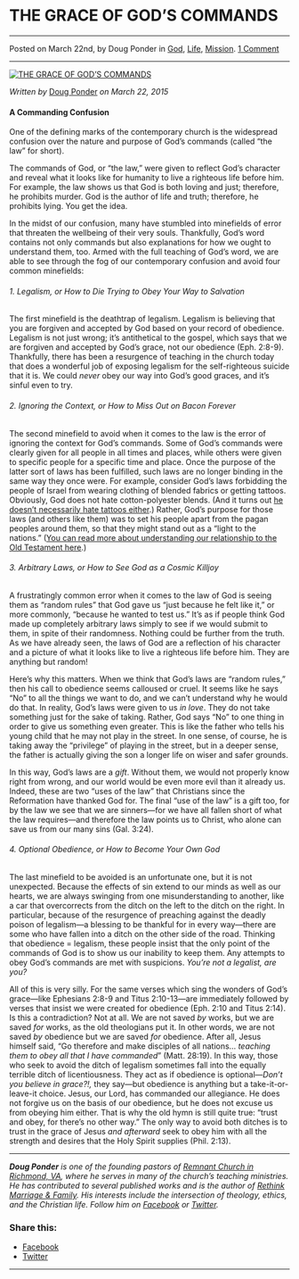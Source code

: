 THE GRACE OF GOD’S COMMANDS
===========================

* * *

Posted on March 22nd, by Doug Ponder in [God](http://www.remnantresource.org/category/god/), [Life](http://www.remnantresource.org/category/life/), [Mission](http://www.remnantresource.org/category/mission/). [1 Comment](http://www.remnantresource.org/the-grace-of-gods-commands/#comments)

* * *

[![THE GRACE OF GOD’S COMMANDS](http://www.remnantresource.org/wp-content/uploads/2015/03/The-Grace-of-Gods-Commands.jpg)](http://www.remnantresource.org/wp-content/uploads/2015/03/The-Grace-of-Gods-Commands.jpg)  

_Written by_ [Doug Ponder](http://www.remnantresource.org/author/doug-ponder/ "Posts by Doug Ponder") _on March 22, 2015_

#### A Commanding Confusion

One of the defining marks of the contemporary church is the widespread confusion over the nature and purpose of God’s commands (called “the law” for short).

The commands of God, or “the law,” were given to reflect God’s character and reveal what it looks like for humanity to live a righteous life before him. For example, the law shows us that God is both loving and just; therefore, he prohibits murder. God is the author of life and truth; therefore, he prohibits lying. You get the idea.

In the midst of our confusion, many have stumbled into minefields of error that threaten the wellbeing of their very souls. Thankfully, God’s word contains not only commands but also explanations for how we ought to understand them, too. Armed with the full teaching of God’s word, we are able to see through the fog of our contemporary confusion and avoid four common minefields:

###### 1\. Legalism, or How to Die Trying to Obey Your Way to Salvation

The first minefield is the deathtrap of legalism. Legalism is believing that you are forgiven and accepted by God based on your record of obedience. Legalism is not just wrong; it’s antithetical to the gospel, which says that we are forgiven and accepted by God’s grace, not our obedience (Eph. 2:8-9). Thankfully, there has been a resurgence of teaching in the church today that does a wonderful job of exposing legalism for the self-righteous suicide that it is. We could _never_ obey our way into God’s good graces, and it’s sinful even to try.

###### 2\. Ignoring the Context, or How to Miss Out on Bacon Forever

The second minefield to avoid when it comes to the law is the error of ignoring the context for God’s commands. Some of God’s commands were clearly given for all people in all times and places, while others were given to specific people for a specific time and place. Once the purpose of the latter sort of laws has been fulfilled, such laws are no longer binding in the same way they once were. For example, consider God’s laws forbidding the people of Israel from wearing clothing of blended fabrics or getting tattoos. Obviously, God does not hate cotton-polyester blends. (And it turns out [he doesn’t necessarily hate tattoos either](http://www.remnantresource.org/to-ink-or-not-to-ink/).) Rather, God’s purpose for those laws (and others like them) was to set his people apart from the pagan peoples around them, so that they might stand out as a “light to the nations.” ([You can read more about understanding our relationship to the Old Testament here](http://www.remnantresource.org/understanding-the-old-testament/).)

###### 3\. Arbitrary Laws, or How to See God as a Cosmic Killjoy

A frustratingly common error when it comes to the law of God is seeing them as “random rules” that God gave us “just because he felt like it,” or more commonly, “because he wanted to test us.” It’s as if people think God made up completely arbitrary laws simply to see if we would submit to them, in spite of their randomness. Nothing could be further from the truth. As we have already seen, the laws of God are a reflection of his character and a picture of what it looks like to live a righteous life before him. They are anything but random!

Here’s why this matters. When we think that God’s laws are “random rules,” then his call to obedience seems calloused or cruel. It seems like he says “No” to all the things we want to do, and we can’t understand why he would do that. In reality, God’s laws were given to us _in love_. They do not take something just for the sake of taking. Rather, God says “No” to one thing in order to give us something even greater. This is like the father who tells his young child that he may not play in the street. In one sense, of course, he is taking away the “privilege” of playing in the street, but in a deeper sense, the father is actually giving the son a longer life on wiser and safer grounds.

In this way, God’s laws are a _gift_. Without them, we would not properly know right from wrong, and our world would be even more evil than it already us. Indeed, these are two “uses of the law” that Christians since the Reformation have thanked God for. The final “use of the law” is a gift too, for by the law we see that we are sinners—for we have all fallen short of what the law requires—and therefore the law points us to Christ, who alone can save us from our many sins (Gal. 3:24).

###### 4\. Optional Obedience, or How to Become Your Own God

The last minefield to be avoided is an unfortunate one, but it is not unexpected. Because the effects of sin extend to our minds as well as our hearts, we are always swinging from one misunderstanding to another, like a car that overcorrects from the ditch on the left to the ditch on the right. In particular, because of the resurgence of preaching against the deadly poison of legalism—a blessing to be thankful for in every way—there are some who have fallen into a ditch on the other side of the road. Thinking that obedience = legalism, these people insist that the only point of the commands of God is to show us our inability to keep them. Any attempts to obey God’s commands are met with suspicions. _You’re not a legalist, are you?_

All of this is very silly. For the same verses which sing the wonders of God’s grace—like Ephesians 2:8-9 and Titus 2:10-13—are immediately followed by verses that insist we were created for obedience (Eph. 2:10 and Titus 2:14). Is this a contradiction? Not at all. We are not saved _by_ works, but we are saved _for_ works, as the old theologians put it. In other words, we are not saved _by_ obedience but we are saved _for_ obedience. After all, Jesus himself said, “Go therefore and make disciples of all nations… _teaching them to obey all that I have commanded_” (Matt. 28:19). In this way, those who seek to avoid the ditch of legalism sometimes fall into the equally terrible ditch of licentiousness. They act as if obedience is optional—_Don’t you believe in grace?!,_ they say—but obedience is anything but a take-it-or-leave-it choice. Jesus, our Lord, has commanded our allegiance. He does not forgive us on the basis of our obedience, but he does not excuse us from obeying him either. That is why the old hymn is still quite true: “trust and obey, for there’s no other way.” The only way to avoid both ditches is to trust in the grace of Jesus _and afterward_ seek to obey him with all the strength and desires that the Holy Spirit supplies (Phil. 2:13).

* * *

_**Doug Ponder** is one of the founding pastors of [Remnant Church in Richmond, VA](http://www.remnantrichmond.org/), where he serves in many of the church’s teaching ministries. He has contributed to several published works and is the author of [Rethink Marriage & Family](http://www.remnantrichmond.org/mediafiles/uploaded/r/0e1604567_rethink-marriage-and-family-ebook.pdf). His interests include the intersection of theology, ethics, and the Christian life. Follow him on_ _[Facebook](https://www.facebook.com/authordougponder) or [Twitter](https://twitter.com/dougponder)._

### Share this:

*   [Facebook](http://www.remnantresource.org/the-grace-of-gods-commands/?share=facebook "Click to share on Facebook")
*   [Twitter](http://www.remnantresource.org/the-grace-of-gods-commands/?share=twitter "Click to share on Twitter")

  

* * *
